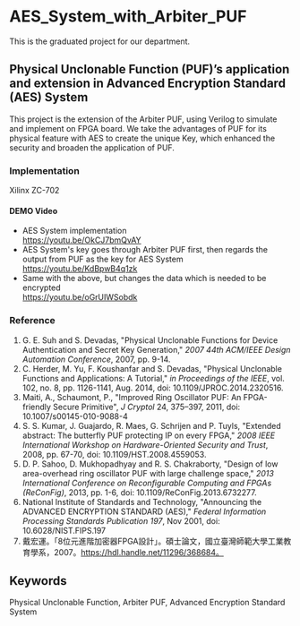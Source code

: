 # AES_System_with_Arbiter_PUF
This is the graduated project for our department. 

## Physical Unclonable Function (PUF)’s application and extension in Advanced Encryption Standard (AES) System
This project is the extension of the Arbiter PUF, using Verilog to simulate and implement on FPGA board. 
We take the advantages of PUF for its physical feature with AES to create the unique Key, which enhanced the security and broaden the application of PUF. 

### Implementation
Xilinx ZC-702

#### DEMO Video
* AES System implementation <br>
https://youtu.be/OkCJ7bmQvAY
* AES System's key goes through Arbiter PUF first, then regards the output from PUF as the key for AES System <br>
https://youtu.be/KdBpwB4q1zk
* Same with the above, but changes the data which is needed to be encrypted <br>
https://youtu.be/oGrUIWSobdk

### Reference
1. G. E. Suh and S. Devadas, "Physical Unclonable Functions for Device Authentication and Secret Key Generation," *2007 44th ACM/IEEE Design Automation Conference*, 2007, pp. 9-14.
2. C. Herder, M. Yu, F. Koushanfar and S. Devadas, "Physical Unclonable Functions and Applications: A Tutorial," *in Proceedings of the IEEE*, vol. 102, no. 8, pp. 1126-1141, Aug. 2014, doi: 10.1109/JPROC.2014.2320516.
3. Maiti, A., Schaumont, P., "Improved Ring Oscillator PUF: An FPGA-friendly Secure Primitive", *J Cryptol* 24, 375–397, 2011, doi: 10.1007/s00145-010-9088-4
4. S. S. Kumar, J. Guajardo, R. Maes, G. Schrijen and P. Tuyls, "Extended abstract: The butterfly PUF protecting IP on every FPGA," *2008 IEEE International Workshop on Hardware-Oriented Security and Trust*, 2008, pp. 67-70, doi: 10.1109/HST.2008.4559053.
5. D. P. Sahoo, D. Mukhopadhyay and R. S. Chakraborty, "Design of low area-overhead ring oscillator PUF with large challenge space," *2013 International Conference on Reconfigurable Computing and FPGAs (ReConFig)*, 2013, pp. 1-6, doi: 10.1109/ReConFig.2013.6732277.
6. National Institute of Standards and Technology, "Announcing the ADVANCED ENCRYPTION STANDARD (AES)," *Federal Information Processing Standards Publication 197*, Nov 2001, doi: 10.6028/NIST.FIPS.197
7. 戴宏運。「8位元進階加密器FPGA設計」。碩士論文，國立臺灣師範大學工業教育學系，2007。https://hdl.handle.net/11296/368684。

## Keywords
Physical Unclonable Function, Arbiter PUF, Advanced Encryption Standard System
